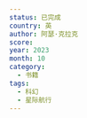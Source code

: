 ```yaml
---
status: 已完成
country: 英
author: 阿瑟·克拉克
score:
year: 2023
month: 10
category:
  - 书籍
tags:
  - 科幻
  - 星际航行
---
```

